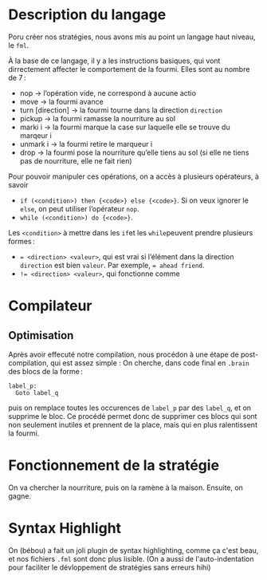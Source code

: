 # Description du langage

Poru créer nos stratégies, nous avons mis au point un langage haut niveau, le `fml`. 

À la base de ce langage, il y a les instructions basiques, qui vont dirrectement affecter le comportement de la fourmi. Elles sont au nombre de 7 :
- nop -> l’opération vide, ne correspond à aucune actio
- move -> la fourmi avance
- turn [direction] -> la fourmi tourne dans la direction `direction`
- pickup -> la fourmi ramasse la nourriture au sol
- marki i -> la fourmi marque la case sur laquelle elle se trouve du marqeur i
- unmark i -> la fourmi retire le marqueur i
- drop -> la fourmi pose la nourriture qu’elle tiens au sol (si elle ne tiens pas de nourriture, elle ne fait rien)

Pour pouvoir manipuler ces opérations, on a accès à plusieurs opérateurs, à savoir 
- `if (<condition>) then {<code>} else {<code>}`. Si on veux ignorer le `else`, on peut utiliser l’opérateur `nop`.
- `while (<condition>) do {<code>}`.

Les `<condition>` à mettre dans les `if`et les `while`peuvent prendre plusieurs formes :
- `= <direction> <valeur>`, qui est vrai si l’élément dans la direction `direction` est bien `valeur`. Par exemple, `= ahead friend`.
- `!= <direction> <valeur>`, qui fonctionne comme 


# Compilateur

## Optimisation

Après avoir effecuté notre compilation, nous procédon à une étape de post-compilation, qui est assez simple : On cherche, dans code final en `.brain` des blocs de la forme :
````
label_p:
  Goto label_q
````
puis on remplace toutes les occurences de `label_p` par des `label_q`, et on supprime le bloc. Ce procédé permet donc de supprimer ces blocs qui sont non seulement inutiles et prennent de la place, mais qui en plus ralentissent la fourmi.

# Fonctionnement de la stratégie

On va chercher la nourriture, puis on la ramène à la maison. Ensuite, on gagne.


# Syntax Highlight

On (bébou) a fait un joli plugin de syntax highlighting, comme ça c'est beau, et nos fichiers `.fml` sont donc plus lisible. (On a aussi de l'auto-indentation pour faciliter le dévloppement de stratégies sans erreurs hihi)

